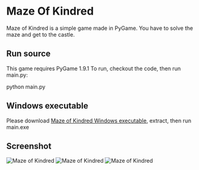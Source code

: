 # Maze Of Kindred

Maze of Kindred is a simple game made in PyGame. You have to solve the maze and get to the castle.

## Run source

This game requires PyGame 1.9.1
To run, checkout the code, then run main.py:

python main.py

## Windows executable

Please download [Maze of Kindred Windows executable](https://dl.dropboxusercontent.com/u/37083648/Maze%20Of%20Kindred/Maze%20of%20Kindred.rar), extract, then run main.exe
	
## Screenshot

![Maze of Kindred](https://cloud.githubusercontent.com/assets/11036045/11017973/dee467ae-8591-11e5-9e4e-f6609100721c.png)
![Maze of Kindred](https://cloud.githubusercontent.com/assets/11036045/11017974/deea1f8c-8591-11e5-850b-3d6842749b48.png)
![Maze of Kindred](https://cloud.githubusercontent.com/assets/11036045/11048498/ff641de0-8716-11e5-9f21-2344557d9e7e.png)